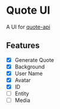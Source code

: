 # Quote UI

A UI for [quote-api](https://github.com/LyoSU/quote-api)

## Features

- [x] Generate Quote
- [x] Background
- [x] User Name
- [x] Avatar
- [x] ID
- [ ] Entity
- [ ] Media